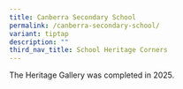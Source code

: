 ```yaml
---
title: Canberra Secondary School
permalink: /canberra-secondary-school/
variant: tiptap
description: ""
third_nav_title: School Heritage Corners
---
```

<p>The Heritage Gallery was completed in 2025.&nbsp;&nbsp;</p>
<p></p>